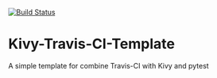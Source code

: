 [![Build Status](https://travis-ci.org/paulheider/Kivy-Travis-CI-Template.svg?branch=master)](https://travis-ci.org/paulheider/Kivy-Travis-CI-Template)

# Kivy-Travis-CI-Template
A simple template for combine Travis-CI with Kivy and pytest
